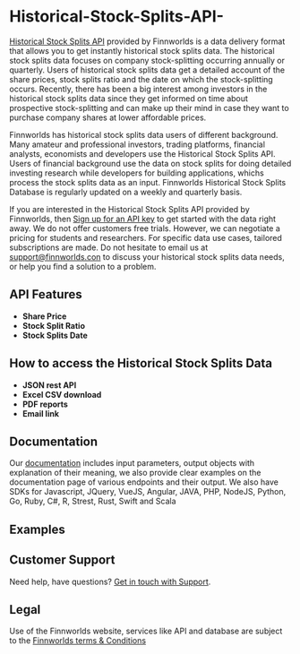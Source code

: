 # Historical-Stock-Splits-API-
<p><a href="https://finnworlds.com/historical-stock-splits-api/"> Historical Stock Splits API</a> provided by Finnworlds is a data delivery format that allows you to get instantly historical stock splits data. The historical stock splits data focuses on company stock-splitting occurring annually or quarterly. Users of historical stock splits data get a detailed account of the share prices, stock splits ratio and the date on which the stock-splitting occurs. Recently, there has been a big interest among investors in the historical stock splits data since they get informed on time about prospective stock-splitting and can make up their mind in case they want to purchase company shares at lower affordable prices.

Finnworlds has historical stock splits data users of different background. Many amateur and professional investors, trading platforms, financial analysts, economists and developers use the Historical Stock Splits API. Users of financial background use the data on stock splits for doing detailed investing research while developers for building applications, whichs process the stock splits data as an input. Finnworlds Historical Stock Splits Database is regularly updated on a weekly and quarterly basis. 

If you are interested in the Historical Stock Splits API provided by Finnworlds, then <a href="https://finnworlds.com/pricing">Sign up for an API key</a> to get started with the data right away. We do not offer customers free trials. However, we can negotiate a pricing for students and researchers. For specific data use cases, tailored subscriptions are made. Do not hesitate to email us at support@finnworlds.con to discuss your historical stock splits data needs, or help you find a solution to a problem. 

<h2>API Features</h2>
<ul><li><strong>Share Price</strong></li>
<li><strong>Stock Split Ratio</strong></li>
<li><strong>Stock Splits Date</strong></li></ul>

<h2>How to access the Historical Stock Splits Data</h2>

<ul><li><strong>JSON rest API</strong></li><li><strong>Excel CSV download</strong></li><li><strong>PDF reports</strong></li><li><strong>Email link</strong></li></ul>


<h2>Documentation</h2>


Our <a href="https://finnworlds.com/documentation">documentation</a> includes input parameters, output objects with explanation of their meaning, we also provide clear examples on the documentation page of various endpoints and their output. We also have SDKs for Javascript, JQuery, VueJS, Angular, JAVA, PHP, NodeJS, Python, Go, Ruby, C#, R, Strest, Rust, Swift and Scala</p>

<h2>Examples</h2>

   
<h2>Customer Support</h2>

<p>Need help, have questions? <a href="mailto:support@finnworlds.com">Get in touch with Support</a>.</p>

<h2>Legal</h2>

<p>Use of the Finnworlds website, services like API and database are subject to the&nbsp;<a href="https://finnworlds.com/legal/terms-and-conditions-on-finnworlds-data/">Finnworlds terms &amp; Conditions</a></p>

















